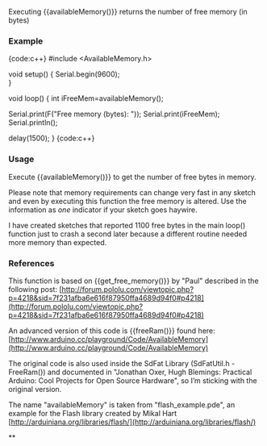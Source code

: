 Executing {{availableMemory()}} returns the number of free memory (in bytes) 

### Example

{code:c++}
#include <AvailableMemory.h>

void setup() { 
 Serial.begin(9600);   
}

void loop() {
  int iFreeMem=availableMemory();
  
  Serial.print(F("Free memory (bytes): "));
  Serial.print(iFreeMem);
  Serial.println();
    
  delay(1500);
}
{code:c++}

### Usage

Execute {{availableMemory()}} to get the number of free bytes in memory. 

Please note that memory requirements can change very fast in any sketch and even by executing this function the free memory is altered. Use the information as _one_ indicator if your sketch goes haywire.

I have created sketches that reported 1100 free bytes in the main loop() function just to crash a second later because a different routine needed more memory than expected.

### References 

This function is based on {{get_free_memory()}} by "Paul" described in the following post:
[http://forum.pololu.com/viewtopic.php?p=4218&sid=7f231afba6e616f87950ffa4689d94f0#p4218](http://forum.pololu.com/viewtopic.php?p=4218&sid=7f231afba6e616f87950ffa4689d94f0#p4218)

An advanced version of this code is {{freeRam()}} found here:
[http://www.arduino.cc/playground/Code/AvailableMemory](http://www.arduino.cc/playground/Code/AvailableMemory)

The original code is also used inside the SdFat Library (SdFatUtil.h - FreeRam()) and documented in "Jonathan Oxer, Hugh Blemings: Practical Arduino: Cool Projects for Open Source Hardware", so I’m sticking with the original version.

The name "availableMemory" is taken from "flash_example.pde", an example for the Flash library created by Mikal Hart 
[http://arduiniana.org/libraries/flash/](http://arduiniana.org/libraries/flash/)





**